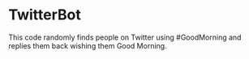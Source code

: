# TwitterBot

This code randomly finds people on Twitter using #GoodMorning and replies them back wishing them Good Morning. 
